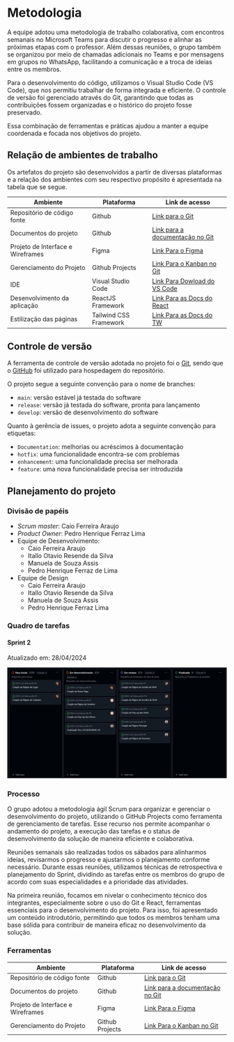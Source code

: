 
# Metodologia

A equipe adotou uma metodologia de trabalho colaborativa, com encontros semanais no Microsoft Teams para discutir o progresso e alinhar as próximas etapas com o professor. Além dessas reuniões, o grupo também se organizou por meio de chamadas adicionais no Teams e por mensagens em grupos no WhatsApp, facilitando a comunicação e a troca de ideias entre os membros.

Para o desenvolvimento do código, utilizamos o Visual Studio Code (VS Code), que nos permitiu trabalhar de forma integrada e eficiente. O controle de versão foi gerenciado através do Git, garantindo que todas as contribuições fossem organizadas e o histórico do projeto fosse preservado.

Essa combinação de ferramentas e práticas ajudou a manter a equipe coordenada e focada nos objetivos do projeto.

## Relação de ambientes de trabalho

Os artefatos do projeto são desenvolvidos a partir de diversas plataformas e a relação dos ambientes com seu respectivo propósito é apresentada na tabela que se segue. 

| Ambiente    | Plataforma  | Link de acesso |
|-------------|-------------|----------------|
| Repositório de código fonte | Github | [Link para o Git](https://github.com/ICEI-PUC-Minas-PCO-ADS-TI/2024-2-p3-tidai-pucflix) |
| Documentos do projeto | Github | [Link para a documentação no Git](https://github.com/ICEI-PUC-Minas-PCO-ADS-TI/2024-2-p3-tidai-pucflix/tree/Feature_Documentation/docs) | 
| Projeto de Interface e  Wireframes | Figma | [Link Para o Figma](https://www.figma.com/design/wB9oh7E9ybN0289AOP0ZeR/TI-%3A-DAI?node-id=0-1&t=uo8CzYtAVTbspYw1-1) | 
| Gerenciamento do Projeto | Github Projects | [Link Para o Kanban no Git](https://github.com/orgs/ICEI-PUC-Minas-PCO-ADS-TI/projects/3) |  
| IDE | Visual Studio Code | [Link Para Dowload do VS Code](https://code.visualstudio.com) |
| Desenvolvimento da aplicação | ReactJS Framework | [Link Para as Docs do React](https://react.dev/learn) |
| Estilização das páginas | Tailwind CSS Framework | [Link Para as Docs do TW](https://tailwindcss.com) |

## Controle de versão

A ferramenta de controle de versão adotada no projeto foi o [Git](https://git-scm.com/), sendo que o [GitHub](https://github.com) foi utilizado para hospedagem do repositório.

O projeto segue a seguinte convenção para o nome de branches:

- `main`: versão estável já testada do software
- `release`: versão já testada do software, pronta para lançamento
- `develop`: versão de desenvolvimento do software

Quanto à gerência de issues, o projeto adota a seguinte convenção para etiquetas:

- `Documentation`: melhorias ou acréscimos à documentação
- `hotfix`: uma funcionalidade encontra-se com problemas
- `enhancement`: uma funcionalidade precisa ser melhorada
- `feature`: uma nova funcionalidade precisa ser introduzida

## Planejamento do projeto

###  Divisão de papéis

- _Scrum master_: Caio Ferreira Araujo
- _Product Owner_: Pedro Henrique Ferraz Lima
- Equipe de Desenvolvimento:
    + Caio Ferreira Araujo
    + Itallo Otavio Resende da Silva
    + Manuela de Souza Assis
    + Pedro Henrique Ferraz de Lima
- Equipe de Design
    + Caio Ferreira Araujo
    + Itallo Otavio Resende da Silva
    + Manuela de Souza Assis
    + Pedro Henrique Ferraz Lima

###  Quadro de tarefas

#### Sprint 2

Atualizado em: 28/04/2024

![Kanban](./images/Kanban%20Atual.png)

### Processo

O grupo adotou a metodologia ágil Scrum para organizar e gerenciar o desenvolvimento do projeto, utilizando o GitHub Projects como ferramenta de gerenciamento de tarefas. Esse recurso nos permite acompanhar o andamento do projeto, a execução das tarefas e o status de desenvolvimento da solução de maneira eficiente e colaborativa.

Reuniões semanais são realizadas todos os sábados para alinharmos ideias, revisarmos o progresso e ajustarmos o planejamento conforme necessário. Durante essas reuniões, utilizamos técnicas de retrospectiva e planejamento do Sprint, dividindo as tarefas entre os membros do grupo de acordo com suas especialidades e a prioridade das atividades.

Na primeira reunião, focamos em nivelar o conhecimento técnico dos integrantes, especialmente sobre o uso do Git e React, ferramentas essenciais para o desenvolvimento do projeto. Para isso, foi apresentado um conteúdo introdutório, permitindo que todos os membros tenham uma base sólida para contribuir de maneira eficaz no desenvolvimento da solução.

### Ferramentas

| Ambiente  | Plataforma | Link de acesso|
|-----------|------------|---------------|
| Repositório de código fonte | Github | [Link para o Git](https://github.com/ICEI-PUC-Minas-PCO-ADS-TI/2024-2-p3-tidai-pucflix) |
| Documentos do projeto | Github | [Link para a documentação no Git](https://github.com/ICEI-PUC-Minas-PCO-ADS-TI/2024-2-p3-tidai-pucflix/tree/Feature_Documentation/docs) | 
| Projeto de Interface e  Wireframes | Figma | [Link Para o Figma](https://www.figma.com/design/wB9oh7E9ybN0289AOP0ZeR/TI-%3A-DAI?node-id=0-1&t=uo8CzYtAVTbspYw1-1) | 
| Gerenciamento do Projeto | Github Projects | [Link Para o Kanban no Git](https://github.com/orgs/ICEI-PUC-Minas-PCO-ADS-TI/projects/3) | 
 
